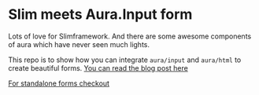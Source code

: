 # Slim meets Aura.Input form

Lots of love for Slimframework. And there are some awesome components
of aura which have never seen much lights.

This repo is to show how you can integrate `aura/input` and `aura/html`
to create beautiful forms. [You can read the blog post here](http://harikt.com/blog/2014/09/02/aura-input-form-inside-slim-framework/)

[For standalone forms checkout](http://harikt.com/phpform/)
